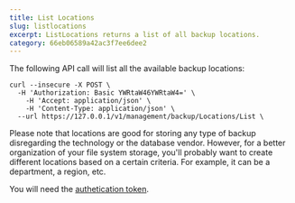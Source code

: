 ```yaml
---
title: List Locations
slug: listlocations
excerpt: ListLocations returns a list of all backup locations.
category: 66eb06589a42ac3f7ee6dee2
---
```


The following API call will list all the available backup locations:

```shell
curl --insecure -X POST \
  -H 'Authorization: Basic YWRtaW46YWRtaW4=' \
	-H 'Accept: application/json' \
	-H 'Content-Type: application/json' \
  --url https://127.0.0.1/v1/management/backup/Locations/List \
```

Please note that locations are good for storing any type of backup disregarding the technology or the database vendor. However, for a better organization of your file system storage, you'll probably want to create different locations based on a certain criteria. For example, it can be a department, a region, etc.

You will need the [authetication token](ref:authentication).
